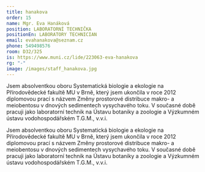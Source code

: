 ```yaml
---
title: hanakova
order: 15
name: Mgr. Eva Hanáková
position: LABORATORNÍ TECHNIČKA
positionEn: LABORATORY TECHNICIAN
email: evahanakova@seznam.cz
phone: 549498576
room: D32/325
is: https://www.muni.cz/lide/223063-eva-hanakova
rg: "-"
image: /images/staff_hanakova.jpg
---
```

<div class="cz">


Jsem absolventkou oboru Systematická biologie a ekologie na Přírodovědecké fakultě MU v Brně,
 který jsem ukončila v roce 2012 diplomovou prací s názvem Změny prostorové distribuce makro- a
 meiobentosu v dnových sedimentech vysychavého toku. V současné době pracuji jako laboratorní
 technik na Ústavu botaniky a zoologie a Výzkumném ústavu vodohospodářském T.G.M., v.v.i.
</div>

<div class="en">


Jsem absolventkou oboru Systematická biologie a ekologie na Přírodovědecké fakultě MU v Brně,
 který jsem ukončila v roce 2012 diplomovou prací s názvem Změny prostorové distribuce makro- a
 meiobentosu v dnových sedimentech vysychavého toku. V současné době pracuji jako laboratorní
 technik na Ústavu botaniky a zoologie a Výzkumném ústavu vodohospodářském T.G.M., v.v.i.
</div>
